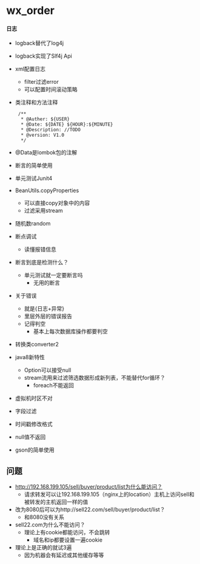 # wx_order
#### 日志
 * logback替代了log4j
 * logback实现了Slf4j Api
 * xml配置日志
    * filter过滤error
    * 可以配置时间滚动策略   
 * 类注释和方法注释
    
        /**
         * @Auther: ${USER}
         * @Date: ${DATE} ${HOUR}:${MINUTE}
         * @Description: //TODO
         * @version: V1.0 
         */
 * @Data是lombok包的注解
 * 断言的简单使用
 * 单元测试Junit4
 * BeanUtils.copyProperties
    * 可以直接copy对象中的内容
    * 过滤采用stream
 * 随机数random
 * 断点调试
    * 读懂报错信息
 * 断言到底是检测什么？
    * 单元测试就一定要断言吗
        * 无用的断言    
 * 关于错误
    * 就是{日志+异常}
    * 里层外层的错误报告
    * 记得判空
        * 基本上每次数据库操作都要判空
 * 转换类converter2  
 * java8新特性
    * Option可以接受null
    * stream流用来过滤筛选数据形成新列表，不能替代for循环？
        * foreach不能返回 
 * 虚拟机时区不对
 * 字段过滤
 * 时间戳修改格式
 * null值不返回
 * gson的简单使用
## 问题 
 * http://192.168.199.105/sell/buyer/product/list为什么能访问？
    * 请求转发可以让192.168.199.105（nginx上的location）主机上访问sell和被转发的主机返回一样的值
 * 改为8080后可以为http://sell22.com/sell/buyer/product/list？
    * 和8080没有关系
 * sell22.com为什么不能访问？
    * 理论上有cookie都能访问，不会跳转
        * 域名和ip都要设置一遍cookie
 * 理论上是正确的就试3遍
    * 因为机器会有延迟或其他缓存等等